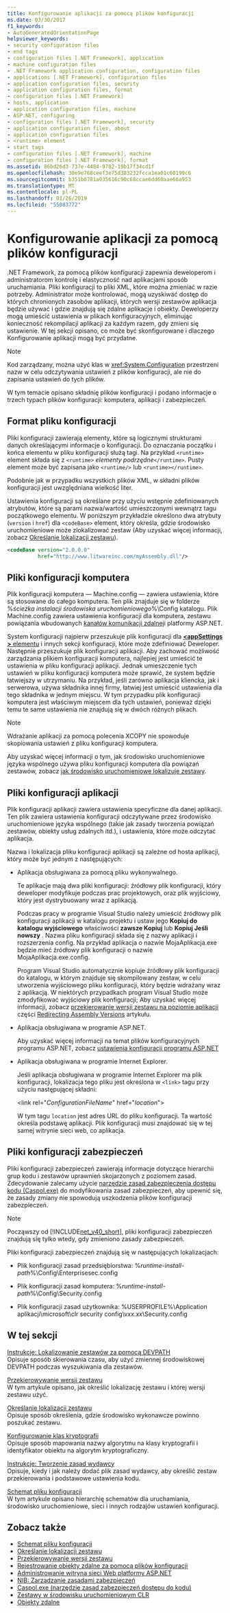 ```yaml
---
title: Konfigurowanie aplikacji za pomocą plików konfiguracji
ms.date: 03/30/2017
f1_keywords:
- AutoGeneratedOrientationPage
helpviewer_keywords:
- security configuration files
- end tags
- configuration files [.NET Framework], application
- machine configuration files
- .NET Framework application configuration, configuration files
- applications [.NET Framework], configuration files
- application configuration files, security
- application configuration files, format
- configuration files [.NET Framework]
- hosts, application
- application configuration files, machine
- ASP.NET, configuring
- configuration files [.NET Framework], security
- application configuration files, about
- application configuration files
- <runtime> element
- start tags
- configuration files [.NET Framework], machine
- configuration files [.NET Framework], format
ms.assetid: 86bd26d3-737e-4484-9782-19b17f34cd1f
ms.openlocfilehash: 30e9e768ceef3e75d383232fcca1ea01c60199c6
ms.sourcegitcommit: b351b0781a035616c90c68ccae6dd60aae66a953
ms.translationtype: MT
ms.contentlocale: pl-PL
ms.lasthandoff: 01/26/2019
ms.locfileid: "55083772"
---
```

# <a name="configuring-apps-by-using-configuration-files"></a>Konfigurowanie aplikacji za pomocą plików konfiguracji
.NET Framework, za pomocą plików konfiguracji zapewnia deweloperom i administratorom kontrolę i elastyczność nad aplikacjami sposób uruchamiania. Pliki konfiguracji to pliki XML, które można zmieniać w razie potrzeby. Administrator może kontrolować, mogą uzyskiwać dostęp do których chronionych zasobów aplikacji, których wersji zestawów aplikacja będzie używać i gdzie znajdują się zdalne aplikacje i obiekty. Deweloperzy mogą umieścić ustawienia w plikach konfiguracyjnych, eliminując konieczność rekompilacji aplikacji za każdym razem, gdy zmieni się ustawienie. W tej sekcji opisano, co może być skonfigurowane i dlaczego Konfigurowanie aplikacji mogą być przydatne.  
  
> [!NOTE]
>  Kod zarządzany, można użyć klas w <xref:System.Configuration> przestrzeni nazw w celu odczytywania ustawień z plików konfiguracji, ale nie do zapisania ustawień do tych plików.  
  
 W tym temacie opisano składnię plików konfiguracji i podano informacje o trzech typach plików konfiguracji: komputera, aplikacji i zabezpieczeń.  
  
## <a name="configuration-file-format"></a>Format pliku konfiguracji  
 Pliki konfiguracji zawierają elementy, które są logicznymi strukturami danych określającymi informacje o konfiguracji. Do oznaczania początku i końca elementu w pliku konfiguracji służą tagi. Na przykład `<runtime>` element składa się z `<runtime>` *elementy podrzędne*`</runtime>`. Pusty element może być zapisana jako `<runtime/>` lub `<runtime></runtime>`.  
  
 Podobnie jak w przypadku wszystkich plików XML, w składni plików konfiguracji jest uwzględniana wielkość liter.  
  
 Ustawienia konfiguracji są określane przy użyciu wstępnie zdefiniowanych atrybutów, które są parami nazwa/wartość umieszczonymi wewnątrz tagu początkowego elementu. W poniższym przykładzie określono dwa atrybuty (`version` i `href`) dla `<codeBase>` element, który określa, gdzie środowisko uruchomieniowe może zlokalizować zestaw (Aby uzyskać więcej informacji, zobacz [Określanie lokalizacji zestawu](../../../docs/framework/configure-apps/specify-assembly-location.md)).  
  
```xml  
<codeBase version="2.0.0.0"  
          href="http://www.litwareinc.com/myAssembly.dll"/>  
```  
  
## <a name="machine-configuration-files"></a>Pliki konfiguracji komputera  
 Plik konfiguracji komputera — Machine.config — zawiera ustawienia, które są stosowane do całego komputera. Ten plik znajduje się w folderze %*ścieżka instalacji środowiska uruchomieniowego*%\Config katalogu. Plik Machine.config zawiera ustawienia konfiguracji dla komputera, zestawu powiązania wbudowanych [kanałów komunikacji zdalnej](https://msdn.microsoft.com/library/6e9b60e0-9bc0-47b4-a8ef-3b78585f9a18)i platformy ASP.NET.  
  
 System konfiguracji najpierw przeszukuje plik konfiguracji dla [  **\<appSettings >** elementu](~/docs/framework/configure-apps/file-schema/appsettings/index.md) i innych sekcji konfiguracji, które może zdefiniować Deweloper. Następnie przeszukuje plik konfiguracji aplikacji. Aby zachować możliwość zarządzania plikiem konfiguracji komputera, najlepiej jest umieścić te ustawienia w pliku konfiguracji aplikacji. Jednak umieszczenie tych ustawień w pliku konfiguracji komputera może sprawić, że system będzie łatwiejszy w utrzymaniu. Na przykład, jeśli zarówno aplikacja kliencka, jak i serwerowa, używa składnika innej firmy, łatwiej jest umieścić ustawienia dla tego składnika w jednym miejscu. W tym przypadku plik konfiguracji komputera jest właściwym miejscem dla tych ustawień, ponieważ dzięki temu te same ustawienia nie znajdują się w dwóch różnych plikach.  
  
> [!NOTE]
>  Wdrażanie aplikacji za pomocą polecenia XCOPY nie spowoduje skopiowania ustawień z pliku konfiguracji komputera.  
  
 Aby uzyskać więcej informacji o tym, jak środowisko uruchomieniowe języka wspólnego używa pliku konfiguracji komputera dla powiązań zestawów, zobacz [jak środowisko uruchomieniowe lokalizuje zestawy](../../../docs/framework/deployment/how-the-runtime-locates-assemblies.md).  
  
## <a name="application-configuration-files"></a>Pliki konfiguracji aplikacji  
 Plik konfiguracji aplikacji zawiera ustawienia specyficzne dla danej aplikacji. Ten plik zawiera ustawienia konfiguracji odczytywane przez środowisko uruchomieniowe języka wspólnego (takie jak zasady tworzenia powiązań zestawów, obiekty usług zdalnych itd.), i ustawienia, które może odczytać aplikacja.  
  
 Nazwa i lokalizacja pliku konfiguracji aplikacji są zależne od hosta aplikacji, który może być jednym z następujących:  
  
-   Aplikacja obsługiwana za pomocą pliku wykonywalnego.  
  
     Te aplikacje mają dwa pliki konfiguracji: źródłowy plik konfiguracji, który deweloper modyfikuje podczas prac projektowych, oraz plik wyjściowy, który jest dystrybuowany wraz z aplikacją.  
  
     Podczas pracy w programie Visual Studio należy umieścić źródłowy plik konfiguracji aplikacji w katalogu projektu i ustaw jego **Kopiuj do katalogu wyjściowego** właściwości **zawsze Kopiuj** lub **Kopiuj Jeśli nowszy** . Nazwa pliku konfiguracji składa się z nazwy aplikacji i rozszerzenia config. Na przykład aplikacja o nazwie MojaAplikacja.exe będzie mieć źródłowy plik konfiguracji o nazwie MojaAplikacja.exe.config.  
  
     Program Visual Studio automatycznie kopiuje źródłowy plik konfiguracji do katalogu, w którym znajduje się skompilowany zestaw, w celu utworzenia wyjściowego pliku konfiguracji, który będzie wdrażany wraz z aplikacją. W niektórych przypadkach program Visual Studio może zmodyfikować wyjściowy plik konfiguracji; Aby uzyskać więcej informacji, zobacz [przekierowanie wersji zestawu na poziomie aplikacji](../../../docs/framework/configure-apps/redirect-assembly-versions.md#BKMK_Redirectingassemblyversionsattheapplevel) części [Redirecting Assembly Versions](../../../docs/framework/configure-apps/redirect-assembly-versions.md) artykułu.  
  
-   Aplikacja obsługiwana w programie ASP.NET.  
  
     Aby uzyskać więcej informacji na temat plików konfiguracyjnych programu ASP.NET, zobacz [ustawienia konfiguracji programu ASP.NET](https://msdn.microsoft.com/library/116608f3-c03d-4413-9fc7-978703e18b0f(v=vs.100))  
  
-   Aplikacja obsługiwana w programie Internet Explorer.  
  
     Jeśli aplikacja obsługiwana w programie Internet Explorer ma plik konfiguracji, lokalizacja tego pliku jest określona w `<link>` tagu przy użyciu następującej składni:  
  
     \<link rel="*ConfigurationFileName*" href="*location*">  
  
     W tym tagu `location` jest adres URL do pliku konfiguracji. Ta wartość określa podstawę aplikacji. Plik konfiguracji musi znajdować się w tej samej witrynie sieci web, co aplikacja.  
  
## <a name="security-configuration-files"></a>Pliki konfiguracji zabezpieczeń  
 Pliki konfiguracji zabezpieczeń zawierają informacje dotyczące hierarchii grup kodu i zestawów uprawnień skojarzonych z poziomem zasad. Zdecydowanie zalecamy użycie [narzędzie zasad zabezpieczenia dostępu kodu (Caspol.exe)](../../../docs/framework/tools/caspol-exe-code-access-security-policy-tool.md) do modyfikowania zasad zabezpieczeń, aby upewnić się, że zasady zmiany nie spowodują uszkodzenia plików konfiguracji zabezpieczeń.  
  
> [!NOTE]
>  Począwszy od [!INCLUDE[net_v40_short](../../../includes/net-v40-short-md.md)], pliki konfiguracji zabezpieczeń znajdują się tylko wtedy, gdy zmieniono zasady zabezpieczeń.  
  
 Pliki konfiguracji zabezpieczeń znajdują się w następujących lokalizacjach:  
  
-   Plik konfiguracji zasad przedsiębiorstwa: %*runtime-install-path*%\Config\Enterprisesec.config  
  
-   Plik konfiguracji zasad komputera: %*runtime-install-path*%\Config\Security.config  
  
-   Plik konfiguracji zasad użytkownika: %USERPROFILE%\Application aplikacji\microsoft\clr security config\v*xx.xx*\Security.config  
  
## <a name="in-this-section"></a>W tej sekcji  
 [Instrukcje: Lokalizowanie zestawów za pomocą DEVPATH](../../../docs/framework/configure-apps/how-to-locate-assemblies-by-using-devpath.md)  
 Opisuje sposób skierowania czasu, aby użyć zmiennej środowiskowej DEVPATH podczas wyszukiwania dla zestawów.  
  
 [Przekierowywanie wersji zestawu](../../../docs/framework/configure-apps/redirect-assembly-versions.md)  
 W tym artykule opisano, jak określić lokalizację zestawu i której wersji zestawu użyć.  
  
 [Określanie lokalizacji zestawu](../../../docs/framework/configure-apps/specify-assembly-location.md)  
 Opisuje sposób określenia, gdzie środowisko wykonawcze powinno poszukać zestawu.  
  
 [Konfigurowanie klas kryptografii](../../../docs/framework/configure-apps/configure-cryptography-classes.md)  
 Opisuje sposób mapowania nazwy algorytmu na klasy kryptografii i identyfikator obiektu na algorytm kryptograficzny.  
  
 [Instrukcje: Tworzenie zasad wydawcy](../../../docs/framework/configure-apps/how-to-create-a-publisher-policy.md)  
 Opisuje, kiedy i jak należy dodać plik zasad wydawcy, aby określić zestaw przekierowania i podstawowe ustawienia kodu.  
  
 [Schemat pliku konfiguracji](../../../docs/framework/configure-apps/file-schema/index.md)  
 W tym artykule opisano hierarchię schematów dla uruchamiania, środowisko uruchomieniowe, sieci i innych rodzajów ustawień konfiguracji.  
  
## <a name="see-also"></a>Zobacz także
- [Schemat pliku konfiguracji](../../../docs/framework/configure-apps/file-schema/index.md)
- [Określanie lokalizacji zestawu](../../../docs/framework/configure-apps/specify-assembly-location.md)
- [Przekierowywanie wersji zestawu](../../../docs/framework/configure-apps/redirect-assembly-versions.md)
- [Rejestrowanie obiekty zdalne za pomocą plików konfiguracji](https://msdn.microsoft.com/library/bc503ee1-c811-4f82-9525-470343326adc)
- [Administrowanie witryną sieci Web platformy ASP.NET](https://msdn.microsoft.com/library/1298034b-5f7d-464d-abd1-ad9e6b3eeb7e)
- [NIB: Zarządzanie zasadami zabezpieczeń](https://msdn.microsoft.com/library/d754e05d-29dc-4d3a-a2c2-95eaaf1b82b9)
- [Caspol.exe (narzędzie zasad zabezpieczeń dostępu do kodu)](../../../docs/framework/tools/caspol-exe-code-access-security-policy-tool.md)
- [Zestawy w środowisku uruchomieniowym CLR](../../../docs/framework/app-domains/assemblies-in-the-common-language-runtime.md)
- [Obiekty zdalne](https://msdn.microsoft.com/library/515686e6-0a8d-42f7-8188-73abede57c58)
